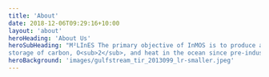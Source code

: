 ```yaml
---
title: 'About'
date: 2018-12-06T09:29:16+10:00
layout: 'about'
heroHeading: 'About Us'
heroSubHeading: "M²LInES The primary objective of InMOS is to produce a robust global synthesis of the cycling, redistribution and
storage of carbon, O<sub>2</sub>, and heat in the ocean since pre-industrial times."
heroBackground: 'images/gulfstream_tir_2013099_lr-smaller.jpeg'
---
```

